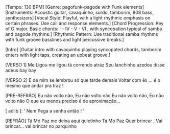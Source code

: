 <DETALHES>
[Tempo: 130 BPM]
[Genre: pagofunk-pagode with Funk elements]
[Instruments: Acoustic guitar, cavaquinho, surdo, tamborim, 808 bass, synthesizers]
[Vocal Style: Playful, with a light rhythmic emphasis on certain phrases. Use call and response elements.]
[Chord Progression: Key of G major. Basic chords: I - IV - V - VI , with syncopation typical of samba and pagode rhythms.]
[Rhythmic Pattern: Use traditional samba rhythms with funk groove basslines and light percussive breaks.]
<DETALHES>


[Intro]
[Guitar intro with cavaquinho playing syncopated chords, tamborim enters with light taps, creating an upbeat groove.]


[VERSO 1]
Me Ligou me ligou tá correndo atráz
Seu lanchinho azedou disse adeus bay bay

[VERSO 2]
E de mim se lembrou só que tarde demais Voltar com êx ... é o mesmo que andar pra traz !

[PRE-REFRÃO]
Eu não volto não, Eu não volto não Eu não volto não, Eu não volto não
O que eu menos preciso é de aproximação...

[ adlib ]: ' Nem Pega a senha então !  '

[REFRÃO]
Tá Mó Paz
me deixa aqui quietinho
Tá Mó Paz
Quér brincar , Vai brincar... vai brincar no parquinho
